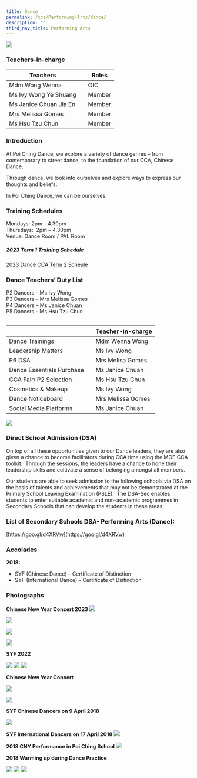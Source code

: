 ```yaml
---
title: Dance
permalink: /cca/Performing-Arts/dance/
description: ""
third_nav_title: Performing Arts
---
```

![](/images/2018-Dance-Leaders_FY.jpg)

### Teachers-in-charge




| Teachers |  | Roles |
| -------- | -------- | -------- |
| Mdm Wong Wenna     |  | OIC     |
| Ms Ivy Wong Ye Shuang   |  | Member    |
| Ms Janice Chuan Jia En   |  | Member   |
| Mrs Melissa Gomes   |  | Member    
| Ms Hsu Tzu Chun  |  | Member    |





### Introduction

At Poi Ching Dance, we explore a variety of dance genres – from contemporary to street dance, to the foundation of our CCA, Chinese Dance.

Through dance, we look into ourselves and explore ways to express our thoughts and beliefs.

In Poi Ching Dance, we can be ourselves.

### Training Schedules


Mondays: 2pm – 4.30pm <br>
Thursdays:&nbsp; 2pm – 4.30pm <br>
Venue: Dance Room / PAL Room



##### **2023 Term 1 Training Schedule**
[2023 Dance CCA Term 2 Scheule]()



### Dance Teachers’ Duty List

P2 Dancers – Ms Ivy Wong <br>
P3 Dancers – Mrs Melissa Gomes <br>
P4 Dancers – Ms Janice Chuan <br>
P5 Dancers – Ms Hsu Tzu Chun<br>

```

```


| | | Teacher-in-charge |
| -------- | -------- | -------- |
| Dance Trainings  |   | Mdm Wenna Wong|
| Leadership Matters  |   | Ms Ivy Wong|
| P6 DSA |   | Mrs Melisa Gomes|
| Dance Essentials Purchase |   | Ms Janice Chuan|
| CCA Fair/ P2 Selection  |   | Ms Hsu Tzu Chun|
| Cosmetics &amp; Makeup |   | Ms Ivy Wong|
| Dance Noticeboard |   |Mrs Melissa Gomes|
| Social Media Platforms  |   | Ms Janice Chuan|

![](/images/Dance%20CCA%20Leaders.png)


### Direct School Admission (DSA)

On top of all these opportunities given to our Dance leaders, they are also given a chance to become facilitators during CCA time using the MOE CCA toolkit.&nbsp; Through the sessions, the leaders have a chance to hone their leadership skills and cultivate a sense of belonging amongst all members.

Our students are able to seek admission to the following schools via DSA on the basis of talents and achievements that may not be demonstrated at the Primary School Leaving Examination (PSLE).&nbsp; The DSA-Sec enables students to enter suitable academic and non-academic programmes in Secondary Schools that can develop the students in these areas.&nbsp;

### List of Secondary Schools DSA- Performing Arts (Dance):

[https://goo.gl/d4XRVw](https://goo.gl/d4XRVw)

### Accolades

**2018:**

*   SYF (Chinese Dance) – Certificate of Distinction
*   SYF (International Dance) – Certificate of Distinction

### Photographs
**Chinese New Year Concert 2023**
![](/images/ch%20dance%20CNY%201.jpg)

![](/images/ch%20dance%20CNY2.jpg)

![](/images/ch%20dance%20CNY%203.jpg)

![](/images/ch%20dance%20cny%204.jpg)


**SYF 2022**

![](/images/SYF-2022-Chinese-Dance-A-768x432.jpg)
![](/images/SYF-2022-Chinese-Dance-B-768x432.jpg)
![](/images/SYF-2022-International-Dance-768x576.jpg)

**Chinese New Year Concert**

![](/images/CD2021.png)



![](/images/dance1.jpg)

**SYF Chinese Dancers on 9 April 2018**

![](/images/dance2.jpg)

**SYF International Dancers on 17 April 2018**
![](/images/ch_2.jpg)

**2018 CNY Performance in Poi Ching School**
![](/images/ch_3.jpg)

**2018&nbsp;Warming up during Dance Practice**

![](/images/ch4.jpg)
![](/images/ch5.jpg)
![](/images/ch6.jpg)